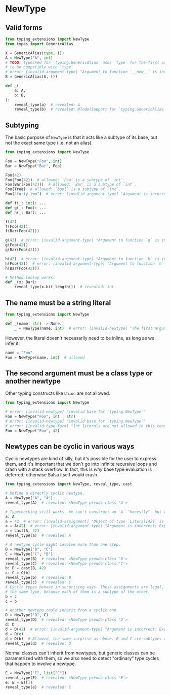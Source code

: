 # NewType

## Valid forms

```py
from typing_extensions import NewType
from types import GenericAlias

X = GenericAlias(type, ())
A = NewType("A", int)
# TODO: typeshed for `typing.GenericAlias` uses `type` for the first argument. `NewType` should be special-cased
# to be compatible with `type`
# error: [invalid-argument-type] "Argument to function `__new__` is incorrect: Expected `type`, found `<NewType pseudo-class 'A'>`"
B = GenericAlias(A, ())

def _(
    a: A,
    b: B,
):
    reveal_type(a)  # revealed: A
    reveal_type(b)  # revealed: @Todo(Support for `typing.GenericAlias` instances in type expressions)
```

## Subtyping

The basic purpose of `NewType` is that it acts like a subtype of its base, but not the exact same
type (i.e. not an alias).

```py
from typing_extensions import NewType

Foo = NewType("Foo", int)
Bar = NewType("Bar", Foo)

Foo(42)
Foo(Foo(42))  # allowed: `Foo` is a subtype of `int`.
Foo(Bar(Foo(42)))  # allowed: `Bar` is a subtype of `int`.
Foo(True)  # allowed: `bool` is a subtype of `int`.
Foo("forty-two")  # error: [invalid-argument-type] "Argument is incorrect: Expected `int`, found `Literal["forty-two"]`"

def f(_: int): ...
def g(_: Foo): ...
def h(_: Bar): ...

f(42)
f(Foo(42))
f(Bar(Foo(42)))

g(42)  # error: [invalid-argument-type] "Argument to function `g` is incorrect: Expected `Foo`, found `Literal[42]`"
g(Foo(42))
g(Bar(Foo(42)))

h(42)  # error: [invalid-argument-type] "Argument to function `h` is incorrect: Expected `Bar`, found `Literal[42]`"
h(Foo(42))  # error: [invalid-argument-type] "Argument to function `h` is incorrect: Expected `Bar`, found `Foo`"
h(Bar(Foo(42)))

# Method lookup works.
def _(x: Bar):
    reveal_type(x.bit_length())  # revealed: int
```

## The name must be a string literal

```py
from typing_extensions import NewType

def _(name: str) -> None:
    _ = NewType(name, int)  # error: [invalid-newtype] "The first argument to `NewType` must be a string literal"
```

However, the literal doesn't necessarily need to be inline, as long as we infer it:

```py
name = "Foo"
Foo = NewType(name, int)  # allowed
```

## The second argument must be a class type or another newtype

Other typing constructs like `Union` are not allowed.

```py
from typing_extensions import NewType

# error: [invalid-newtype] "invalid base for `typing.NewType`"
Foo = NewType("Foo", int | str)
# error: [invalid-newtype] "invalid base for `typing.NewType`"
# error: [invalid-type-form] "Int literals are not allowed in this context in a type expression"
Foo = NewType("Foo", 42)
```

## Newtypes can be cyclic in various ways

Cyclic newtypes are kind of silly, but it's possible for the user to express them, and it's
important that we don't go into infinite recursive loops and crash with a stack overflow. In fact,
this is *why* base type evaluation is deferred; otherwise Salsa itself would crash.

```py
from typing_extensions import NewType, reveal_type, cast

# Define a directly cyclic newtype.
A = NewType("A", "A")
reveal_type(A)  # revealed: <NewType pseudo-class 'A'>

# Typechecking still works. We can't construct an `A` "honestly", but we can `cast` into one.
a: A
a = 42  # error: [invalid-assignment] "Object of type `Literal[42]` is not assignable to `A`"
a = A(42)  # error: [invalid-argument-type] "Argument is incorrect: Expected `A`, found `Literal[42]`"
a = cast(A, 42)
reveal_type(a)  # revealed: A

# A newtype cycle might involve more than one step.
B = NewType("B", "C")
C = NewType("C", "B")
reveal_type(B)  # revealed: <NewType pseudo-class 'B'>
reveal_type(C)  # revealed: <NewType pseudo-class 'C'>
b: B = cast(B, 42)
c: C = C(b)
reveal_type(b)  # revealed: B
reveal_type(c)  # revealed: C
# Cyclic types behave in surprising ways. These assignments are legal, even though B and C aren't
# the same type, because each of them is a subtype of the other.
b = c
c = b

# Another newtype could inherit from a cyclic one.
D = NewType("D", C)
reveal_type(D)  # revealed: <NewType pseudo-class 'D'>
d: D
d = D(42)  # error: [invalid-argument-type] "Argument is incorrect: Expected `C`, found `Literal[42]`"
d = D(c)
d = D(b)  # Allowed, the same surprise as above. B and C are subtypes of each other.
reveal_type(d)  # revealed: D
```

Normal classes can't inherit from newtypes, but generic classes can be parametrized with them, so we
also need to detect "ordinary" type cycles that happen to involve a newtype.

```py
E = NewType("E", list["E"])
reveal_type(E)  # revealed: <NewType pseudo-class 'E'>
e: E = E([])
reveal_type(e)  # revealed: E
```
